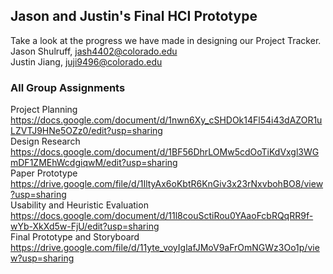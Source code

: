 ## Jason and Justin's Final HCI Prototype
Take a look at the progress we have made in designing our Project Tracker.  
Jason Shulruff, jash4402@colorado.edu  
Justin Jiang, juji9496@colorado.edu 


### All Group Assignments

Project Planning    
https://docs.google.com/document/d/1nwn6Xy_cSHDOk14Fl54i43dAZOR1uLZVTJ9HNe5OZz0/edit?usp=sharing    
Design Research    
https://docs.google.com/document/d/1BF56DhrLOMw5cdOoTiKdVxgl3WGmDF1ZMEhWcdgiqwM/edit?usp=sharing    
Paper Prototype    
https://drive.google.com/file/d/1IltyAx6oKbtR6KnGiv3x23rNxvbohBO8/view?usp=sharing    
Usability and Heuristic Evaluation    
https://docs.google.com/document/d/11l8couSctiRou0YAaoFcbRQqRR9f-wYb-XkXd5w-FjU/edit?usp=sharing    
Final Prototype and Storyboard    
https://drive.google.com/file/d/11yte_voyIglafJMoV9aFrOmNGWz3Oo1p/view?usp=sharing   

